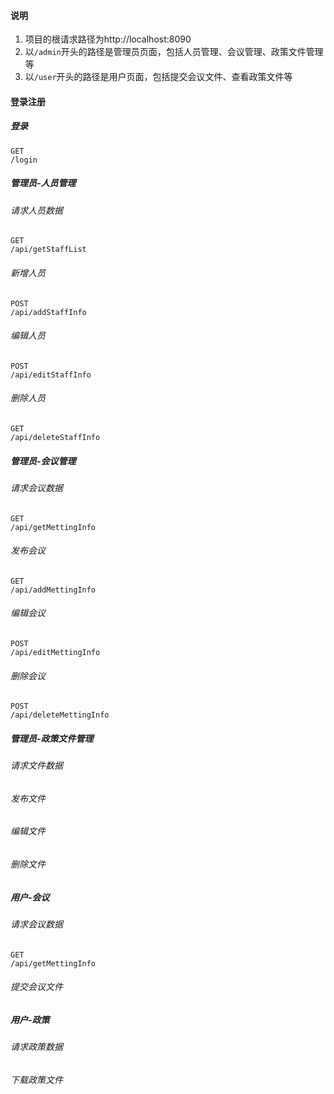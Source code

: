 #### 说明

1. 项目的根请求路径为http://localhost:8090
2. 以`/admin`开头的路径是管理员页面，包括人员管理、会议管理、政策文件管理等
3. 以`/user`开头的路径是用户页面，包括提交会议文件、查看政策文件等

#### 登录注册

##### 登录

```
GET
/login
```

##### 管理员-人员管理

###### 请求人员数据

```
GET
/api/getStaffList
```

###### 新增人员

```
POST
/api/addStaffInfo
```

###### 编辑人员

```
POST
/api/editStaffInfo
```

###### 删除人员

```
GET
/api/deleteStaffInfo
```

##### 管理员-会议管理

###### 请求会议数据

```
GET
/api/getMettingInfo
```

###### 发布会议

```
GET
/api/addMettingInfo
```

###### 编辑会议

```
POST
/api/editMettingInfo
```

###### 删除会议

```
POST
/api/deleteMettingInfo
```

##### 管理员-政策文件管理

###### 请求文件数据

###### 发布文件

###### 编辑文件

###### 删除文件



##### 用户-会议

###### 请求会议数据

```
GET
/api/getMettingInfo
```

###### 提交会议文件



##### 用户-政策

###### 请求政策数据

###### 下载政策文件





